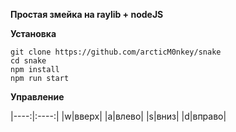 __Простая змейка на raylib + nodeJS__


__Установка__

```
git clone https://github.com/arcticM0nkey/snake
cd snake
npm install
npm run start

```

__Управление__ 

|----:|:----:|
|w|вверх|
|a|влево|
|s|вниз|
|d|вправо|

